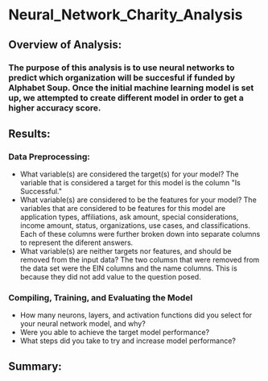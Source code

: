 # Neural_Network_Charity_Analysis
## Overview of Analysis:
### The purpose of this analysis is to use neural networks to predict which organization will be succesful if funded by Alphabet Soup. Once the initial machine learning model is set up, we attempted to create different model in order to get a higher accuracy score.
## Results:
### Data Preprocessing:
* What variable(s) are considered the target(s) for your model?
The variable that is considered a target for this model is the column "Is Successful."
* What variable(s) are considered to be the features for your model?
The variables that are considered to be features for this model are application types, affiliations, ask amount, special considerations, income amount, status, organizations, use cases, and classifications. Each of these columns were further broken down into separate columns to represent the diferent answers.
* What variable(s) are neither targets nor features, and should be removed from the input data?
The two columsn that were removed from the data set were the EIN columns and the name columns. This is because they did not add value to the question posed.
### Compiling, Training, and Evaluating the Model
* How many neurons, layers, and activation functions did you select for your neural network model, and why?
* Were you able to achieve the target model performance?
* What steps did you take to try and increase model performance?
## Summary:
